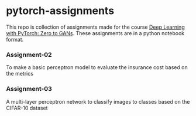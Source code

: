 # pytorch-assignments
 This repo is collection of assignments made for the course [Deep Learning with PyTorch: Zero to GANs](https://jovian.ai/learn/deep-learning-with-pytorch-zero-to-gans).
 These assignments are in a python notebook format.

 ### Assignment-02
To make a basic perceptron model to evaluate the insurance cost based on the metrics

 ### Assignment-03
 A multi-layer perceptron network to classify images to classes based on the CIFAR-10 dataset
